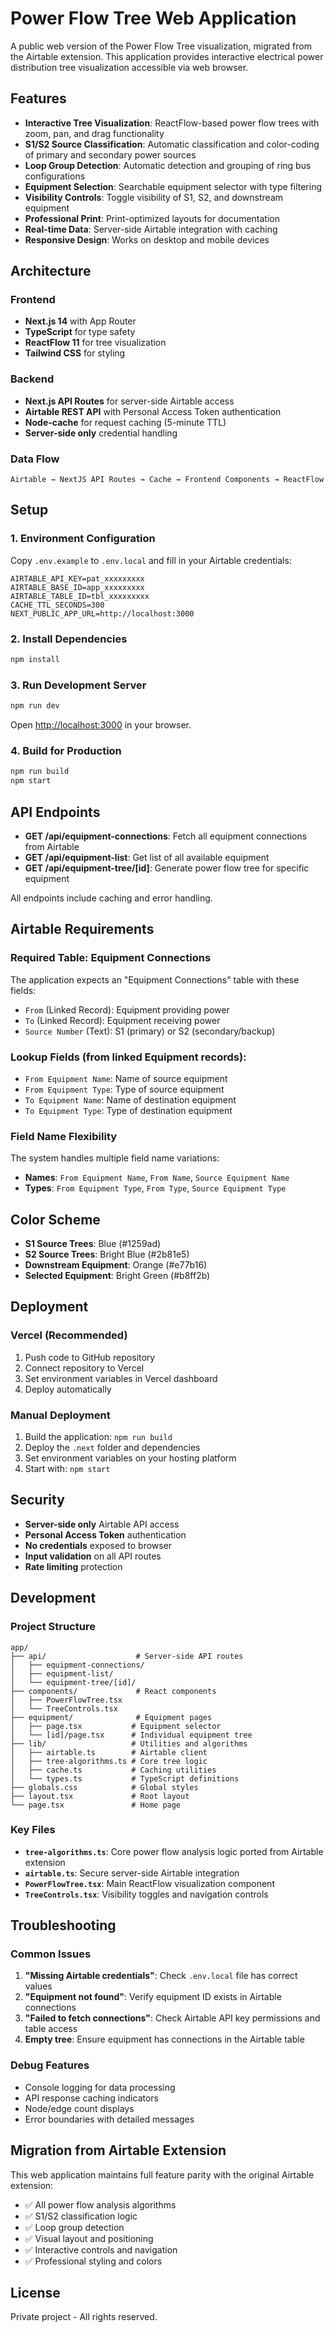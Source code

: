 # Power Flow Tree Web Application

A public web version of the Power Flow Tree visualization, migrated from the Airtable extension. This application provides interactive electrical power distribution tree visualization accessible via web browser.

## Features

- **Interactive Tree Visualization**: ReactFlow-based power flow trees with zoom, pan, and drag functionality
- **S1/S2 Source Classification**: Automatic classification and color-coding of primary and secondary power sources
- **Loop Group Detection**: Automatic detection and grouping of ring bus configurations
- **Equipment Selection**: Searchable equipment selector with type filtering
- **Visibility Controls**: Toggle visibility of S1, S2, and downstream equipment
- **Professional Print**: Print-optimized layouts for documentation
- **Real-time Data**: Server-side Airtable integration with caching
- **Responsive Design**: Works on desktop and mobile devices

## Architecture

### Frontend
- **Next.js 14** with App Router
- **TypeScript** for type safety
- **ReactFlow 11** for tree visualization
- **Tailwind CSS** for styling

### Backend
- **Next.js API Routes** for server-side Airtable access
- **Airtable REST API** with Personal Access Token authentication
- **Node-cache** for request caching (5-minute TTL)
- **Server-side only** credential handling

### Data Flow
```
Airtable → NextJS API Routes → Cache → Frontend Components → ReactFlow
```

## Setup

### 1. Environment Configuration

Copy `.env.example` to `.env.local` and fill in your Airtable credentials:

```env
AIRTABLE_API_KEY=pat_xxxxxxxxx
AIRTABLE_BASE_ID=app_xxxxxxxxx
AIRTABLE_TABLE_ID=tbl_xxxxxxxxx
CACHE_TTL_SECONDS=300
NEXT_PUBLIC_APP_URL=http://localhost:3000
```

### 2. Install Dependencies

```bash
npm install
```

### 3. Run Development Server

```bash
npm run dev
```

Open [http://localhost:3000](http://localhost:3000) in your browser.

### 4. Build for Production

```bash
npm run build
npm start
```

## API Endpoints

- **GET /api/equipment-connections**: Fetch all equipment connections from Airtable
- **GET /api/equipment-list**: Get list of all available equipment
- **GET /api/equipment-tree/[id]**: Generate power flow tree for specific equipment

All endpoints include caching and error handling.

## Airtable Requirements

### Required Table: Equipment Connections

The application expects an "Equipment Connections" table with these fields:

- `From` (Linked Record): Equipment providing power
- `To` (Linked Record): Equipment receiving power
- `Source Number` (Text): S1 (primary) or S2 (secondary/backup)

### Lookup Fields (from linked Equipment records):
- `From Equipment Name`: Name of source equipment
- `From Equipment Type`: Type of source equipment
- `To Equipment Name`: Name of destination equipment
- `To Equipment Type`: Type of destination equipment

### Field Name Flexibility

The system handles multiple field name variations:
- **Names**: `From Equipment Name`, `From Name`, `Source Equipment Name`
- **Types**: `From Equipment Type`, `From Type`, `Source Equipment Type`

## Color Scheme

- **S1 Source Trees**: Blue (#1259ad)
- **S2 Source Trees**: Bright Blue (#2b81e5)
- **Downstream Equipment**: Orange (#e77b16)
- **Selected Equipment**: Bright Green (#b8ff2b)

## Deployment

### Vercel (Recommended)

1. Push code to GitHub repository
2. Connect repository to Vercel
3. Set environment variables in Vercel dashboard
4. Deploy automatically

### Manual Deployment

1. Build the application: `npm run build`
2. Deploy the `.next` folder and dependencies
3. Set environment variables on your hosting platform
4. Start with: `npm start`

## Security

- **Server-side only** Airtable API access
- **Personal Access Token** authentication
- **No credentials** exposed to browser
- **Input validation** on all API routes
- **Rate limiting** protection

## Development

### Project Structure

```
app/
├── api/                    # Server-side API routes
│   ├── equipment-connections/
│   ├── equipment-list/
│   └── equipment-tree/[id]/
├── components/             # React components
│   ├── PowerFlowTree.tsx
│   └── TreeControls.tsx
├── equipment/              # Equipment pages
│   ├── page.tsx           # Equipment selector
│   └── [id]/page.tsx      # Individual equipment tree
├── lib/                   # Utilities and algorithms
│   ├── airtable.ts        # Airtable client
│   ├── tree-algorithms.ts # Core tree logic
│   ├── cache.ts           # Caching utilities
│   └── types.ts           # TypeScript definitions
├── globals.css            # Global styles
├── layout.tsx             # Root layout
└── page.tsx               # Home page
```

### Key Files

- **`tree-algorithms.ts`**: Core power flow analysis logic ported from Airtable extension
- **`airtable.ts`**: Secure server-side Airtable integration
- **`PowerFlowTree.tsx`**: Main ReactFlow visualization component
- **`TreeControls.tsx`**: Visibility toggles and navigation controls

## Troubleshooting

### Common Issues

1. **"Missing Airtable credentials"**: Check `.env.local` file has correct values
2. **"Equipment not found"**: Verify equipment ID exists in Airtable connections
3. **"Failed to fetch connections"**: Check Airtable API key permissions and table access
4. **Empty tree**: Ensure equipment has connections in the Airtable table

### Debug Features

- Console logging for data processing
- API response caching indicators
- Node/edge count displays
- Error boundaries with detailed messages

## Migration from Airtable Extension

This web application maintains full feature parity with the original Airtable extension:

- ✅ All power flow analysis algorithms
- ✅ S1/S2 classification logic
- ✅ Loop group detection
- ✅ Visual layout and positioning
- ✅ Interactive controls and navigation
- ✅ Professional styling and colors

## License

Private project - All rights reserved.